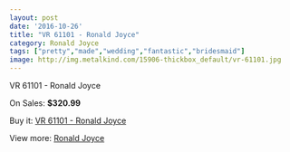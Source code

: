 ```yaml
---
layout: post
date: '2016-10-26'
title: "VR 61101 - Ronald Joyce"
category: Ronald Joyce
tags: ["pretty","made","wedding","fantastic","bridesmaid"]
image: http://img.metalkind.com/15906-thickbox_default/vr-61101.jpg
---
```

VR 61101 - Ronald Joyce

On Sales: **$320.99**
<a href="https://www.metalkind.com/en/ronald-joyce/6766-vr-61101.html"><amp-img layout="responsive" width="600" height="600" src="//img.metalkind.com/15906-thickbox_default/vr-61101.jpg" alt="VR 61101 - Ronald Joyce 0" /></a>
<a href="https://www.metalkind.com/en/ronald-joyce/6766-vr-61101.html"><amp-img layout="responsive" width="600" height="600" src="//img.metalkind.com/15907-thickbox_default/vr-61101.jpg" alt="VR 61101 - Ronald Joyce 1" /></a>
<a href="https://www.metalkind.com/en/ronald-joyce/6766-vr-61101.html"><amp-img layout="responsive" width="600" height="600" src="//img.metalkind.com/15908-thickbox_default/vr-61101.jpg" alt="VR 61101 - Ronald Joyce 2" /></a>

Buy it: [VR 61101 - Ronald Joyce](https://www.metalkind.com/en/ronald-joyce/6766-vr-61101.html "VR 61101 - Ronald Joyce")

View more: [Ronald Joyce](https://www.metalkind.com/en/110-ronald-joyce "Ronald Joyce")